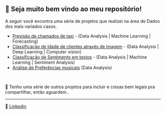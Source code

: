 ## 👻 Seja muito bem vindo ao meu repositório!

A seguir você encontra uma série de projetos que realizei na área de Dados dos mais variados casos.
* [Previsão de chamados de taxi](https://github.com/lucas-mithidieri/projetos/blob/main/cab_orders_forecasting.ipynb) - (Data Analysis | Machine Learning | Forecasting)
*  [Classificação de Idade de clientes através de imagem](https://github.com/lucas-mithidieri/projetos/blob/main/image_classification_age_app.ipynb)  - (Data Analysis | Deep Learning | Computer vision)
*  [Classificação de Sentimento em textos](https://github.com/lucas-mithidieri/projetos/blob/main/sentiment_analysis_movies.ipynb) - (Data Analysis | Machine Learning | Sentiment Analysis)
*  [Análise de Preferências musicais](https://github.com/lucas-mithidieri/projetos/blob/main/music_preferences_analysis.ipynb) (Data Analysis)

<br>

🎩 Tenho uma série de outros projetos para incluir e coisas bem legais pra compartilhar, então aguardem..
___
 💼 [Linkedin](https://www.linkedin.com/in/lucas-mithidieri-pires/)


